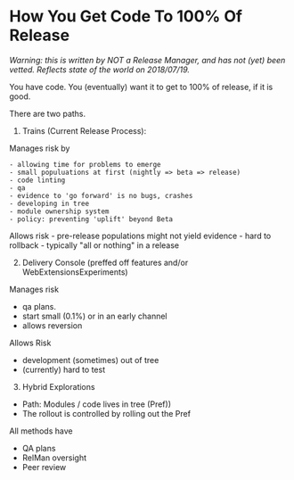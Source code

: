 # How You Get Code To 100% Of Release


_Warning: this is written by NOT a Release Manager, and has not (yet) been vetted.  Reflects state of the world on 2018/07/19._

You have code.  You (eventually) want it to get to 100% of release, if it is good.

There are two paths.

1. Trains (Current Release Process):

  Manages risk by

    - allowing time for problems to emerge
    - small populuations at first (nightly => beta => release)
    - code linting
    - qa
    - evidence to 'go forward' is no bugs, crashes
    - developing in tree
    - module ownership system
    - policy: preventing 'uplift' beyond Beta

  Allows risk
    - pre-release populations might not yield evidence
    - hard to rollback
    - typically "all or nothing" in a release

2. Delivery Console (preffed off features and/or WebExtensionsExperiments)

  Manages risk

  - qa plans.
  - start small (0.1%) or in an early channel
  - allows reversion

  Allows Risk

  - development (sometimes) out of tree
  - (currently) hard to test

3. Hybrid Explorations

  - Path: Modules / code lives in tree (Pref))
  - The rollout is controlled by rolling out the Pref


All methods have
- QA plans
- RelMan oversight
- Peer review

